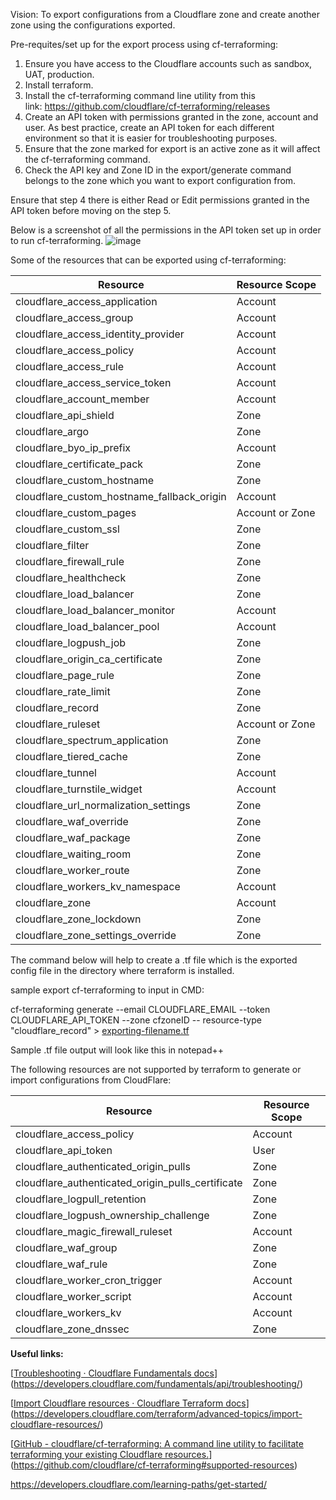 Vision: To export configurations from a Cloudflare zone and create another zone using the configurations exported.

Pre-requites/set up for the export process using cf-terraforming:

1. Ensure you have access to the Cloudflare accounts such as sandbox, UAT, production.
2. Install terraform.
3. Install the cf-terraforming command line utility from this link: https://github.com/cloudflare/cf-terraforming/releases
4. Create an API token with permissions granted in the zone, account and user. As best practice, create an API token for each different environment so that it is easier for troubleshooting purposes.
5. Ensure that the zone marked for export is an active zone as it will affect the cf-terraforming command.
6. Check the API key and Zone ID in the export/generate command belongs to the zone which you want to export configuration from.

Ensure that step 4 there is either Read or Edit permissions granted in the API token before moving on the step 5.

Below is a screenshot of all the permissions in the API token set up in order to run cf-terraforming.
![image](https://github.com/chiam84/terraform_cloudflare/assets/143675741/24b6a21a-65cf-4792-bf62-816d76c7d510)

Some of the resources that can be exported using cf-terraforming:
<html><body>
<!--StartFragment-->

Resource | Resource Scope
-- | --
cloudflare_access_application | Account
cloudflare_access_group | Account
cloudflare_access_identity_provider | Account
cloudflare_access_policy | Account
cloudflare_access_rule | Account
cloudflare_access_service_token | Account
cloudflare_account_member | Account
cloudflare_api_shield | Zone
cloudflare_argo | Zone
cloudflare_byo_ip_prefix | Account
cloudflare_certificate_pack | Zone
cloudflare_custom_hostname | Zone
cloudflare_custom_hostname_fallback_origin | Account
cloudflare_custom_pages | Account or Zone
cloudflare_custom_ssl | Zone
cloudflare_filter | Zone
cloudflare_firewall_rule | Zone
cloudflare_healthcheck | Zone
cloudflare_load_balancer | Zone
cloudflare_load_balancer_monitor | Account
cloudflare_load_balancer_pool | Account
cloudflare_logpush_job | Zone
cloudflare_origin_ca_certificate | Zone
cloudflare_page_rule | Zone
cloudflare_rate_limit | Zone
cloudflare_record | Zone
cloudflare_ruleset | Account or Zone
cloudflare_spectrum_application | Zone
cloudflare_tiered_cache | Zone
cloudflare_tunnel | Account
cloudflare_turnstile_widget | Account
cloudflare_url_normalization_settings | Zone
cloudflare_waf_override | Zone
cloudflare_waf_package | Zone
cloudflare_waiting_room | Zone
cloudflare_worker_route | Zone
cloudflare_workers_kv_namespace | Account
cloudflare_zone | Account
cloudflare_zone_lockdown | Zone
cloudflare_zone_settings_override | Zone

<!--EndFragment-->
</body>
</html>

The command below will help to create a .tf file which is the exported config file in the directory where terraform is installed.

sample export cf-terraforming to input in CMD:

cf-terraforming generate --email CLOUDFLARE_EMAIL --token CLOUDFLARE_API_TOKEN --zone cfzoneID -- resource-type "cloudflare_record" > [exporting-filename.tf](http://exporting-filename.tf/)

Sample .tf file output will look like this in notepad++


The following resources are not supported by terraform to generate or import configurations from CloudFlare:
<html><body>
<!--StartFragment-->

Resource | Resource Scope
-- | --
cloudflare_access_policy | Account
cloudflare_api_token | User
cloudflare_authenticated_origin_pulls | Zone
cloudflare_authenticated_origin_pulls_certificate | Zone
cloudflare_logpull_retention | Zone
cloudflare_logpush_ownership_challenge | Zone
cloudflare_magic_firewall_ruleset | Account
cloudflare_waf_group | Zone
cloudflare_waf_rule | Zone
cloudflare_worker_cron_trigger | Account
cloudflare_worker_script | Account
cloudflare_workers_kv | Account
cloudflare_zone_dnssec | Zone

<!--EndFragment-->
</body>
</html>


**Useful links:**

[[Troubleshooting · Cloudflare Fundamentals docs](https://developers.cloudflare.com/fundamentals/api/troubleshooting/)](https://developers.cloudflare.com/fundamentals/api/troubleshooting/)

[[Import Cloudflare resources · Cloudflare Terraform docs](https://developers.cloudflare.com/terraform/advanced-topics/import-cloudflare-resources/)](https://developers.cloudflare.com/terraform/advanced-topics/import-cloudflare-resources/)

[[GitHub - cloudflare/cf-terraforming: A command line utility to facilitate terraforming your existing Cloudflare resources.](https://github.com/cloudflare/cf-terraforming#supported-resources)](https://github.com/cloudflare/cf-terraforming#supported-resources)

https://developers.cloudflare.com/learning-paths/get-started/
